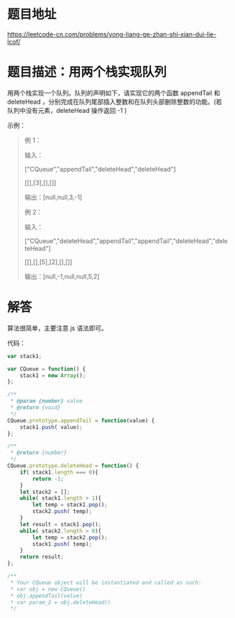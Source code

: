 # 题目地址
https://leetcode-cn.com/problems/yong-liang-ge-zhan-shi-xian-dui-lie-lcof/

# 题目描述：用两个栈实现队列

用两个栈实现一个队列。队列的声明如下，请实现它的两个函数 appendTail 和 deleteHead ，分别完成在队列尾部插入整数和在队列头部删除整数的功能。(若队列中没有元素，deleteHead 操作返回 -1 )

示例： 
>例 1：
>
>输入：
>
>["CQueue","appendTail","deleteHead","deleteHead"]
>
>[[],[3],[],[]]
>
>输出：[null,null,3,-1]
>
>例 2：
>
>输入：
>
>["CQueue","deleteHead","appendTail","appendTail","deleteHead","deleteHead"]
>
>[[],[],[5],[2],[],[]]
>
>输出：[null,-1,null,null,5,2]

# 解答

算法很简单，主要注意 js 语法即可。

代码：
```javascript
var stack1;

var CQueue = function() {
    stack1 = new Array();
};

/** 
 * @param {number} value
 * @return {void}
 */
CQueue.prototype.appendTail = function(value) {
    stack1.push( value);
};

/**
 * @return {number}
 */
CQueue.prototype.deleteHead = function() {
    if( stack1.length === 0){
        return -1;
    }
    let stack2 = [];
    while( stack1.length > 1){
        let temp = stack1.pop();
        stack2.push( temp);
    }
    let result = stack1.pop();
    while( stack2.length > 0){
        let temp = stack2.pop();
        stack1.push( temp);
    }
    return result;
};

/**
 * Your CQueue object will be instantiated and called as such:
 * var obj = new CQueue()
 * obj.appendTail(value)
 * var param_2 = obj.deleteHead()
 */
```
